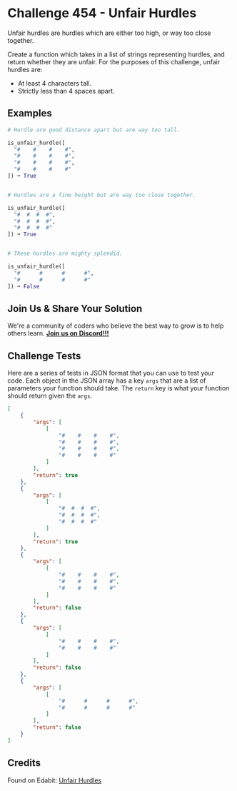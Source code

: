 # Challenge 454 - Unfair Hurdles

Unfair hurdles are hurdles which are either too high, or way too close together.

Create a function which takes in a list of strings representing hurdles, and return whether they are unfair. For the purposes of this challenge, unfair hurdles are:

- At least 4 characters tall.
- Strictly less than 4 spaces apart.

## Examples
```python
# Hurdle are good distance apart but are way too tall.

is_unfair_hurdle([
  "#    #    #    #",
  "#    #    #    #",
  "#    #    #    #",
  "#    #    #    #"
]) ➞ True


# Hurdles are a fine height but are way too close together.

is_unfair_hurdle([
  "#  #  #  #",
  "#  #  #  #",
  "#  #  #  #"
]) ➞ True


# These hurdles are mighty splendid.

is_unfair_hurdle([
  "#      #      #      #",
  "#      #      #      #"
]) ➞ False
```
## Join Us & Share Your Solution

We're a community of coders who believe the best way to grow is to help others learn. **[Join us on Discord!!!]("https"://discord.gg/sfHykntuGy)**

## Challenge Tests

Here are a series of tests in JSON format that you can use to test your code. Each object in the JSON array has a key `args` that are a list of parameters your function should take. The `return` key is what your function should return given the `args`. 
```json
[
    {
        "args": [
            [
                "#    #    #    #",
                "#    #    #    #",
                "#    #    #    #",
                "#    #    #    #"
            ]
        ],
        "return": true
    },
    {
        "args": [
            [
                "#  #  #  #",
                "#  #  #  #",
                "#  #  #  #"
            ]
        ],
        "return": true
    },
    {
        "args": [
            [
                "#    #    #    #",
                "#    #    #    #",
                "#    #    #    #"
            ]
        ],
        "return": false
    },
    {
        "args": [
            [
                "#    #    #    #",
                "#    #    #    #"
            ]
        ],
        "return": false
    },
    {
        "args": [
            [
                "#      #      #      #",
                "#      #      #      #"
            ]
        ],
        "return": false
    }
]
```
## Credits

Found on Edabit: [Unfair Hurdles](https://edabit.com/challenge/dqJYvDRTyXzQPGimc)
